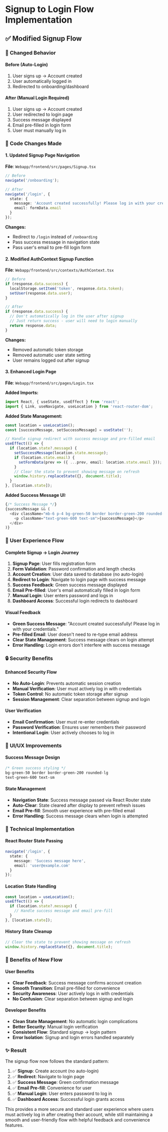 # Signup to Login Flow Implementation

## ✅ Modified Signup Flow

### 🔄 **Changed Behavior**

#### Before (Auto-Login)
1. User signs up → Account created
2. User automatically logged in
3. Redirected to onboarding/dashboard

#### After (Manual Login Required)
1. User signs up → Account created
2. User redirected to login page
3. Success message displayed
4. Email pre-filled in login form
5. User must manually log in

### 🔧 **Code Changes Made**

#### 1. Updated Signup Page Navigation
**File**: `Webapp/frontend/src/pages/Signup.tsx`

```typescript
// Before
navigate('/onboarding');

// After
navigate('/login', { 
  state: { 
    message: 'Account created successfully! Please log in with your credentials.',
    email: formData.email 
  } 
});
```

**Changes:**
- Redirect to `/login` instead of `/onboarding`
- Pass success message in navigation state
- Pass user's email to pre-fill login form

#### 2. Modified AuthContext Signup Function
**File**: `Webapp/frontend/src/contexts/AuthContext.tsx`

```typescript
// Before
if (response.data.success) {
  localStorage.setItem('token', response.data.token);
  setUser(response.data.user);
}

// After
if (response.data.success) {
  // Don't automatically log in the user after signup
  // Just return success - user will need to login manually
  return response.data;
}
```

**Changes:**
- Removed automatic token storage
- Removed automatic user state setting
- User remains logged out after signup

#### 3. Enhanced Login Page
**File**: `Webapp/frontend/src/pages/Login.tsx`

**Added Imports:**
```typescript
import React, { useState, useEffect } from 'react';
import { Link, useNavigate, useLocation } from 'react-router-dom';
```

**Added State Management:**
```typescript
const location = useLocation();
const [successMessage, setSuccessMessage] = useState('');

// Handle signup redirect with success message and pre-filled email
useEffect(() => {
  if (location.state?.message) {
    setSuccessMessage(location.state.message);
    if (location.state.email) {
      setFormData(prev => ({ ...prev, email: location.state.email }));
    }
    // Clear the state to prevent showing message on refresh
    window.history.replaceState({}, document.title);
  }
}, [location.state]);
```

**Added Success Message UI:**
```typescript
{/* Success Message */}
{successMessage && (
  <div className="mb-6 p-4 bg-green-50 border border-green-200 rounded-lg">
    <p className="text-green-600 text-sm">{successMessage}</p>
  </div>
)}
```

### 🎯 **User Experience Flow**

#### Complete Signup → Login Journey
1. **Signup Page**: User fills registration form
2. **Form Validation**: Password confirmation and length checks
3. **Account Creation**: User data saved to database (no auto-login)
4. **Redirect to Login**: Navigate to login page with success message
5. **Success Feedback**: Green success message displayed
6. **Email Pre-filled**: User's email automatically filled in login form
7. **Manual Login**: User enters password and logs in
8. **Dashboard Access**: Successful login redirects to dashboard

#### Visual Feedback
- **Green Success Message**: "Account created successfully! Please log in with your credentials."
- **Pre-filled Email**: User doesn't need to re-type email address
- **Clear State Management**: Success message clears on login attempt
- **Error Handling**: Login errors don't interfere with success message

### 🔒 **Security Benefits**

#### Enhanced Security Flow
- **No Auto-Login**: Prevents automatic session creation
- **Manual Verification**: User must actively log in with credentials
- **Token Control**: No automatic token storage after signup
- **Session Management**: Clear separation between signup and login

#### User Verification
- **Email Confirmation**: User must re-enter credentials
- **Password Verification**: Ensures user remembers their password
- **Intentional Login**: User actively chooses to log in

### 🎨 **UI/UX Improvements**

#### Success Message Design
```css
/* Green success styling */
bg-green-50 border border-green-200 rounded-lg
text-green-600 text-sm
```

#### State Management
- **Navigation State**: Success message passed via React Router state
- **Auto-Clear**: State cleared after display to prevent refresh issues
- **Email Pre-fill**: Smooth user experience with pre-filled email
- **Error Handling**: Success message clears when login is attempted

### 🔧 **Technical Implementation**

#### React Router State Passing
```typescript
navigate('/login', { 
  state: { 
    message: 'Success message here',
    email: 'user@example.com'
  } 
});
```

#### Location State Handling
```typescript
const location = useLocation();
useEffect(() => {
  if (location.state?.message) {
    // Handle success message and email pre-fill
  }
}, [location.state]);
```

#### History State Cleanup
```typescript
// Clear the state to prevent showing message on refresh
window.history.replaceState({}, document.title);
```

### 🎯 **Benefits of New Flow**

#### User Benefits
- **Clear Feedback**: Success message confirms account creation
- **Smooth Transition**: Email pre-filled for convenience
- **Security Awareness**: User actively logs in with credentials
- **No Confusion**: Clear separation between signup and login

#### Developer Benefits
- **Clean State Management**: No automatic login complications
- **Better Security**: Manual login verification
- **Consistent Flow**: Standard signup → login pattern
- **Error Isolation**: Signup and login errors handled separately

### ✨ **Result**

The signup flow now follows the standard pattern:
1. ✅ **Signup**: Create account (no auto-login)
2. ✅ **Redirect**: Navigate to login page
3. ✅ **Success Message**: Green confirmation message
4. ✅ **Email Pre-fill**: Convenience for user
5. ✅ **Manual Login**: User enters password to log in
6. ✅ **Dashboard Access**: Successful login grants access

This provides a more secure and standard user experience where users must actively log in after creating their account, while still maintaining a smooth and user-friendly flow with helpful feedback and convenience features.
